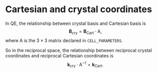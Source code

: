 # Cartesian and crystal coordinates

In QE, the relationship between crystal basis and Cartesian basis is
$$
\mathbf{ B }_\text{cry} = \mathbf{ B }_\text{Cart} \cdot \mathrm{ A },
$$
where $\mathrm{ A }$ is the  $3 \times 3$ matrix declared in `CELL_PARAMETERS`.

So in the reciprocal space, the relationship between reciprocal crystal coordinates and reciprocal Cartesian coordinates is
$$
\mathbf{ k }_\text{cry} \cdot \mathrm{ A }^{-1} = \mathbf{ k }_\text{Cart}.
$$
